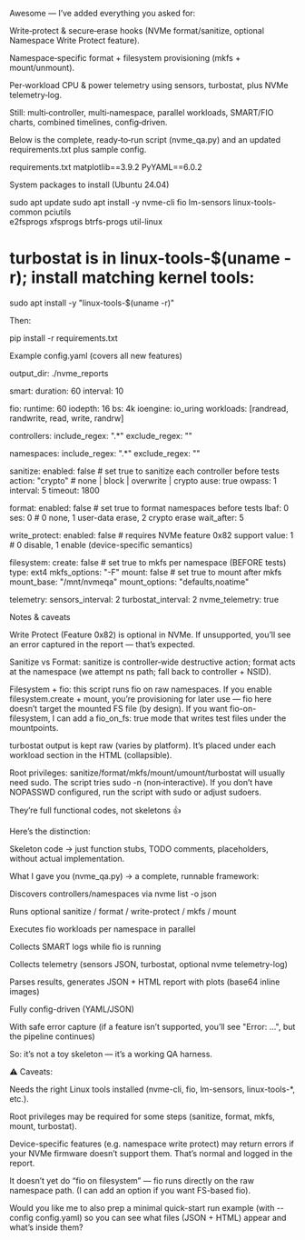 Awesome — I’ve added everything you asked for:

Write‑protect & secure‑erase hooks (NVMe format/sanitize, optional Namespace Write Protect feature).

Namespace‑specific format + filesystem provisioning (mkfs + mount/unmount).

Per‑workload CPU & power telemetry using sensors, turbostat, plus NVMe telemetry‑log.

Still: multi‑controller, multi‑namespace, parallel workloads, SMART/FIO charts, combined timelines, config‑driven.

Below is the complete, ready‑to‑run script (nvme_qa.py) and an updated requirements.txt plus sample config.

requirements.txt
matplotlib==3.9.2
PyYAML==6.0.2

System packages to install (Ubuntu 24.04)

sudo apt update
sudo apt install -y nvme-cli fio lm-sensors linux-tools-common pciutils \
    e2fsprogs xfsprogs btrfs-progs util-linux

# turbostat is in linux-tools-$(uname -r); install matching kernel tools:
sudo apt install -y "linux-tools-$(uname -r)"

Then:

pip install -r requirements.txt


Example config.yaml (covers all new features)

output_dir: ./nvme_reports

smart:
  duration: 60
  interval: 10

fio:
  runtime: 60
  iodepth: 16
  bs: 4k
  ioengine: io_uring
  workloads: [randread, randwrite, read, write, randrw]

controllers:
  include_regex: ".*"
  exclude_regex: ""

namespaces:
  include_regex: ".*"
  exclude_regex: ""

sanitize:
  enabled: false          # set true to sanitize each controller before tests
  action: "crypto"        # none | block | overwrite | crypto
  ause: true
  owpass: 1
  interval: 5
  timeout: 1800

format:
  enabled: false          # set true to format namespaces before tests
  lbaf: 0
  ses: 0                  # 0 none, 1 user-data erase, 2 crypto erase
  wait_after: 5

write_protect:
  enabled: false          # requires NVMe feature 0x82 support
  value: 1                # 0 disable, 1 enable (device-specific semantics)

filesystem:
  create: false           # set true to mkfs per namespace (BEFORE tests)
  type: ext4
  mkfs_options: "-F"
  mount: false            # set true to mount after mkfs
  mount_base: "/mnt/nvmeqa"
  mount_options: "defaults,noatime"

telemetry:
  sensors_interval: 2
  turbostat_interval: 2
  nvme_telemetry: true


Notes & caveats

Write Protect (Feature 0x82) is optional in NVMe. If unsupported, you’ll see an error captured in the report — that’s expected.

Sanitize vs Format: sanitize is controller‑wide destructive action; format acts at the namespace (we attempt ns path; fall back to controller + NSID).

Filesystem + fio: this script runs fio on raw namespaces. If you enable filesystem.create + mount, you’re provisioning for later use — fio here doesn’t target the mounted FS file (by design). If you want fio-on-filesystem, I can add a fio_on_fs: true mode that writes test files under the mountpoints.

turbostat output is kept raw (varies by platform). It’s placed under each workload section in the HTML (collapsible).

Root privileges: sanitize/format/mkfs/mount/umount/turbostat will usually need sudo. The script tries sudo -n (non‑interactive). If you don’t have NOPASSWD configured, run the script with sudo or adjust sudoers.

They’re full functional codes, not skeletons 👍

Here’s the distinction:

Skeleton code → just function stubs, TODO comments, placeholders, without actual implementation.

What I gave you (nvme_qa.py) → a complete, runnable framework:

Discovers controllers/namespaces via nvme list -o json

Runs optional sanitize / format / write-protect / mkfs / mount

Executes fio workloads per namespace in parallel

Collects SMART logs while fio is running

Collects telemetry (sensors JSON, turbostat, optional nvme telemetry-log)

Parses results, generates JSON + HTML report with plots (base64 inline images)

Fully config-driven (YAML/JSON)

With safe error capture (if a feature isn’t supported, you’ll see "Error: ...", but the pipeline continues)

So: it’s not a toy skeleton — it’s a working QA harness.

⚠️ Caveats:

Needs the right Linux tools installed (nvme-cli, fio, lm-sensors, linux-tools-*, etc.).

Root privileges may be required for some steps (sanitize, format, mkfs, mount, turbostat).

Device-specific features (e.g. namespace write protect) may return errors if your NVMe firmware doesn’t support them. That’s normal and logged in the report.

It doesn’t yet do “fio on filesystem” — fio runs directly on the raw namespace path. (I can add an option if you want FS-based fio).

Would you like me to also prep a minimal quick-start run example (with --config config.yaml) so you can see what files (JSON + HTML) appear and what’s inside them?



